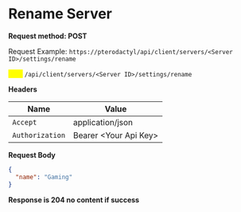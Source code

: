 # Rename Server

**Request method: POST**

Request Example: `https://pterodactyl/api/client/servers/<Server ID>/settings/rename`

<mark style="color:yellow;">`POST`</mark> `/api/client/servers/<Server ID>/settings/rename`

**Headers**

| Name            | Value                  |
| --------------- | ---------------------- |
| `Accept`        | application/json       |
| `Authorization` | Bearer \<Your Api Key> |

**Request Body**

```json
{
  "name": "Gaming"
}
```

**Response is 204 no content if success**
